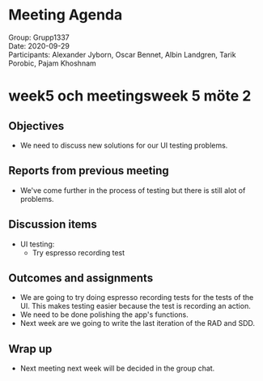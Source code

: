 # Meeting Agenda
Group: Grupp1337  
Date: 2020-09-29  
Participants: Alexander Jyborn, Oscar Bennet, Albin Landgren, Tarik Porobic, Pajam Khoshnam  
# week5 och meetingsweek 5 möte 2
## Objectives
- We need to discuss new solutions for our UI testing problems. 
## Reports from previous meeting
- We've come further in the process of testing but there is still alot of problems.
## Discussion items
- UI testing:
  - Try espresso recording test
## Outcomes and assignments
- We are going to try doing espresso recording tests for the tests of the UI. This makes testing easier because the test is recording an action.
- We need to be done polishing the app's functions.
- Next week are we going to write the last iteration of the RAD and SDD. 
## Wrap up
- Next meeting next week will be decided in the group chat. 
